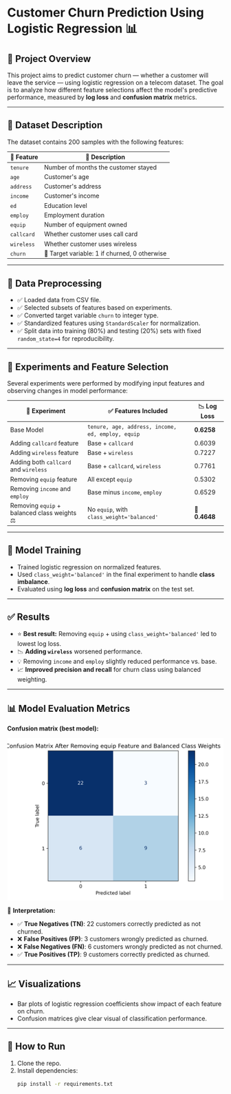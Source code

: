 #  Customer Churn Prediction Using Logistic Regression 📊

## 📁 Project Overview

This project aims to predict customer churn — whether a customer will leave the service — using logistic regression on a telecom dataset. The goal is to analyze how different feature selections affect the model's predictive performance, measured by **log loss** and **confusion matrix** metrics.

---

## 📂 Dataset Description

The dataset contains 200 samples with the following features:

| 🧩 Feature   | 📝 Description                          |
|-------------|-----------------------------------------|
| `tenure`    | Number of months the customer stayed    |
| `age`       | Customer's age                          |
| `address`   | Customer's address                      |
| `income`    | Customer's income                       |
| `ed`        | Education level                         |
| `employ`    | Employment duration                     |
| `equip`     | Number of equipment owned               |
| `callcard`  | Whether customer uses call card         |
| `wireless`  | Whether customer uses wireless          |
| `churn`     | 🎯 Target variable: 1 if churned, 0 otherwise |

---

## 🧼 Data Preprocessing

- ✅ Loaded data from CSV file.
- ✅ Selected subsets of features based on experiments.
- ✅ Converted target variable `churn` to integer type.
- ✅ Standardized features using `StandardScaler` for normalization.
- ✅ Split data into training (80%) and testing (20%) sets with fixed `random_state=4` for reproducibility.

---

## 🧪 Experiments and Feature Selection

Several experiments were performed by modifying input features and observing changes in model performance:

| 🔬 Experiment                                       | ✅ Features Included                              | 📉 Log Loss    |
|----------------------------------------------------|--------------------------------------------------|----------------|
| Base Model                                         | `tenure, age, address, income, ed, employ, equip`| **0.6258**     |
| Adding `callcard` feature                          | Base + `callcard`                                | 0.6039         |
| Adding `wireless` feature                          | Base + `wireless`                                | 0.7227         |
| Adding both `callcard` and `wireless`              | Base + `callcard`, `wireless`                    | 0.7761         |
| Removing `equip` feature                           | All except `equip`                               | 0.5302         |
| Removing `income` and `employ`                     | Base minus `income`, `employ`                    | 0.6529         |
| Removing `equip` + balanced class weights ⚖️       | No `equip`, with `class_weight='balanced'`       | 🥇 **0.4648**   |

---

## 🧠 Model Training

- Trained logistic regression on normalized features.
- Used `class_weight='balanced'` in the final experiment to handle **class imbalance**.
- Evaluated using **log loss** and **confusion matrix** on the test set.

---

## ✅ Results

- ⭐ **Best result:** Removing `equip` + using `class_weight='balanced'` led to lowest log loss.
- 📉 **Adding `wireless`** worsened performance.
- 💡 Removing `income` and `employ` slightly reduced performance vs. base.
- 📈 **Improved precision and recall** for churn class using balanced weighting.

---

## 📊 Model Evaluation Metrics

**Confusion matrix (best model):**

<div>
  <img src="images/confusion_matrix_after_removing_equip_balanced.png" alt="confusion_matrix_after_removing_equip_balanced.png
" width="600" style="display: block; margin-bottom: 10px;"/>
</div>


🧠 **Interpretation:**

- ✅ **True Negatives (TN)**: 22 customers correctly predicted as not churned.
- ❌ **False Positives (FP)**: 3 customers wrongly predicted as churned.
- ❌ **False Negatives (FN)**: 6 customers wrongly predicted as not churned.
- ✅ **True Positives (TP)**: 9 customers correctly predicted as churned.

---

## 📈 Visualizations

- Bar plots of logistic regression coefficients show impact of each feature on churn.
- Confusion matrices give clear visual of classification performance.

---

## 🚀 How to Run

1. Clone the repo.
2. Install dependencies:
   ```bash
   pip install -r requirements.txt
